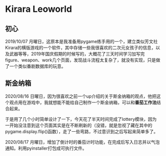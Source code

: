 # Kirara Leoworld

## 初心

2019/10/07 月曜日，这原本是我准备用pygame练手用的一个，建立类似芳文社Kirara的横版游戏的一个软件，其中存储一些我很喜欢的二次元女孩子的信息，以及武器等等，2019年国庆假期的时候写的，大概花了三天时间学习加写完figure、weapon、work几个页面，发现战斗流程太复杂了，就没有实现，只是做了一个类似番剧数据库的玩意。



## 斯金纳箱

2020/08/16 日曜日，因为很喜欢之前一个up介绍的关于斯金纳箱的观点，他把这个观点用在游戏中，我就想能不能给自己制作一个斯金纳箱，可以和**番茄工作法**结合起来。

于是用了几个小时简单设计了一下，今天花了半天时间完成了lottery模块，因为一开始没注意到这个页面其实是在不断刷新的（没错，就是忽视了藏在其中的pygame.display.flip()函数），走了一些弯路，不过意识到之后写起来简单多了。

2020/08/17 月曜日，增加了倒计时的番茄计时功能，在完成后写入日志并以气泡通知。利用pyinstaller打包成可执行文件。